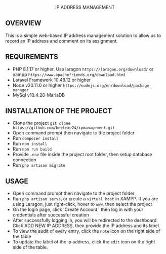 <p align="center">
IP ADDRESS MANAGEMENT
</p>

## OVERVIEW
This is a simple web-based IP address management solution to allow us to record an IP
address and comment on its assignment.

## REQUIREMENTS
* PHP 8.1.17 or higher. Use laragon `https://laragon.org/download/` or xampp `https://www.apachefriends.org/download.html`
* Laravel Framework 10.48.12 or higher
* Node v20.11.0 or higher `https://nodejs.org/en/download/package-manager`
* MySql v10.4.28-MariaDB

## INSTALLATION OF THE PROJECT
* Clone the project `git clone https://github.com/beetexe24/ipmanagement.git`
* Open command prompt then navigate to the project folder
* Run `composer install`
* Run `npm install`
* Run `npm run build`
* Provide `.env` file inside the project root folder, then setup database connection
* Run `php artisan migrate`

## USAGE
* Open command prompt then navigate to the project folder
* Run `php artisan serve`, or create a `virtual host` in XAMPP. If you are using Laragon, just right-click, hover to `www`, then select the project
* On the login page, click 'Create Account,' then log in with your credentials after successful creation
* After successfully logging in, you will be redirected to the dashboard. Click ADD NEW IP ADDRESS, then provide the IP address and its label
* To view the audit of every entry, click the `note` icon on the right side of the table
* To update the label of the ip address, click the `edit` icon on the right side of the table.
